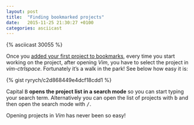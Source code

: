 ```yaml
---
layout: post
title:  "Finding bookmarked projects"
date:   2015-11-25 21:30:27 +0100
categories: asciicast
---
```


<div class='asciicast-wrapper'>
    {% asciicast 30055 %}
</div>

Once you [added your first project to bookmarks][1], every time you start
working on the project, after opening *Vim*, you have to select the project in
*vim-ctrlspace*.  Fortunately it’s a walk in the park! See below how easy it is:

<!-- more -->

{% gist ryrych/c2d868449e4dcf18cdd1 %}

Capital <kbd>B</kbd> **opens the project list in a search mode** so you can start
typing your search term.
Alternatively you can open the list of projects with <kbd>b</kbd> and then
open the search mode with <kbd>/</kbd>.

Opening projects in *Vim* has never been so easy!


[1]: /2015/11/25/adding_a_project_to_bookmarks.html
